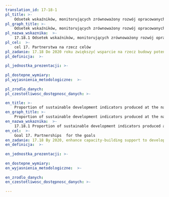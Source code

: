 ```yaml
---
translation_id: 17-18-1
pl_title: >-
    Odsetek wskaźników, monitorujących zrównoważony rozwój opracowanych na poziomie krajowym z pełną dezagregacją odpowiednią do celu, zgodnie z Podstawowymi Zasadami Statystyki Oficjalnej
pl_graph_title: >-
    Odsetek wskaźników, monitorujących zrównoważony rozwój opracowanych na poziomie krajowym z pełną dezagregacją odpowiednią do celu, zgodnie z Podstawowymi Zasadami Statystyki Oficjalnej
pl_nazwa_wskaznika:  >-
    17.18.1 Odsetek wskaźników, monitorujących zrównoważony rozwój opracowanych na poziomie krajowym z pełną dezagregacją odpowiednią do celu, zgodnie z Podstawowymi Zasadami Statystyki Oficjalnej
pl_cel:  >-
    cel 17. Partnerstwa na rzecz celów
pl_zadanie: 17.18 Do 2020 roku zwiększyć wsparcie na rzecz budowy potencjału w państwach rozwijających się, w tym państwach najsłabiej rozwiniętych i rozwijających się małych państwach wyspiarskich, aby znacząco zwiększyć dostęp do aktualnych, rzetelnych i wysokiej jakości danych zdezagregowanych według dochodu, płci, wieku, rasy, pochodzenia etnicznego, statusu migracyjnego, niepełnosprawności, położenia geograficznego i innych cech dostosowanych do kontekstu narodowego
pl_definicja:  >-
    
pl_jednostka_prezentacji: >-
    
pl_dostepne_wymiary: 
pl_wyjasnienia_metodologiczne:  >-
    
pl_zrodlo_danych: 
pl_czestotliwosc_dostępnosc_danych: >-

en_title: >-
    Proportion of sustainable development indicators produced at the national level with full disaggregation when relevant to the target, in accordance with the Fundamental Principles of Official Statistics
en_graph_title: >-
    Proportion of sustainable development indicators produced at the national level with full disaggregation when relevant to the target, in accordance with the Fundamental Principles of Official Statistics
en_nazwa_wskaznika:  >-
    17.18.1 Proportion of sustainable development indicators produced at the national level with full disaggregation when relevant to the target, in accordance with the Fundamental Principles of Official Statistics
en_cel:  >-
    Goal 17. Partnerships  for the goals
en_zadanie: 17.18 By 2020, enhance capacity-building support to developing countries, including for least developed countries and small island developing States, to increase significantly the availability of high-quality, timely and reliable data disaggregated by income, gender, age, race, ethnicity, migratory status, disability, geographic location and other characteristics relevant in national contexts
en_definicja:  >-
    
en_jednostka_prezentacji: >-
    
en_dostepne_wymiary: 
en_wyjasnienia_metodologiczne:  >-
    
en_zrodlo_danych: 
en_czestotliwosc_dostępnosc_danych: >-
    
---
```

